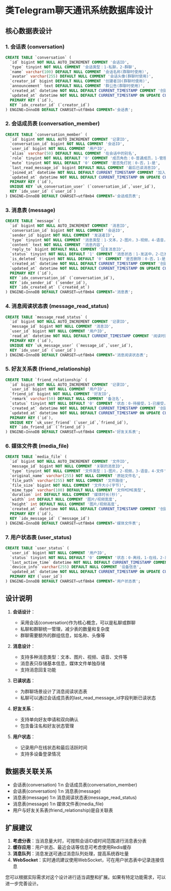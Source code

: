 # 类Telegram聊天通讯系统数据库设计

## 核心数据表设计

### 1. 会话表 (conversation)
```sql
CREATE TABLE `conversation` (
  `id` bigint NOT NULL AUTO_INCREMENT COMMENT '会话ID',
  `type` tinyint NOT NULL COMMENT '会话类型：1-私聊，2-群聊',
  `name` varchar(100) DEFAULT NULL COMMENT '会话名称(群聊时使用)',
  `avatar` varchar(255) DEFAULT NULL COMMENT '会话头像(群聊时使用)',
  `creator_id` bigint DEFAULT NULL COMMENT '创建者ID(群聊时使用)',
  `announcement` text DEFAULT NULL COMMENT '群公告(群聊时使用)',
  `created_at` datetime NOT NULL DEFAULT CURRENT_TIMESTAMP COMMENT '创建时间',
  `updated_at` datetime NOT NULL DEFAULT CURRENT_TIMESTAMP ON UPDATE CURRENT_TIMESTAMP COMMENT '更新时间',
  PRIMARY KEY (`id`),
  KEY `idx_creator_id` (`creator_id`)
) ENGINE=InnoDB DEFAULT CHARSET=utf8mb4 COMMENT='会话表';
```

### 2. 会话成员表 (conversation_member)
```sql
CREATE TABLE `conversation_member` (
  `id` bigint NOT NULL AUTO_INCREMENT COMMENT '记录ID',
  `conversation_id` bigint NOT NULL COMMENT '会话ID',
  `user_id` bigint NOT NULL COMMENT '用户ID',
  `alias` varchar(50) DEFAULT NULL COMMENT '在会话中的别名',
  `role` tinyint NOT NULL DEFAULT '0' COMMENT '成员角色：0-普通成员，1-管理员，2-群主',
  `mute` tinyint NOT NULL DEFAULT '0' COMMENT '是否免打扰：0-否，1-是',
  `last_read_message_id` bigint DEFAULT NULL COMMENT '最后已读消息ID',
  `joined_at` datetime NOT NULL DEFAULT CURRENT_TIMESTAMP COMMENT '加入时间',
  `updated_at` datetime NOT NULL DEFAULT CURRENT_TIMESTAMP ON UPDATE CURRENT_TIMESTAMP COMMENT '更新时间',
  PRIMARY KEY (`id`),
  UNIQUE KEY `uk_conversation_user` (`conversation_id`,`user_id`),
  KEY `idx_user_id` (`user_id`)
) ENGINE=InnoDB DEFAULT CHARSET=utf8mb4 COMMENT='会话成员表';
```

### 3. 消息表 (message)
```sql
CREATE TABLE `message` (
  `id` bigint NOT NULL AUTO_INCREMENT COMMENT '消息ID',
  `conversation_id` bigint NOT NULL COMMENT '会话ID',
  `sender_id` bigint NOT NULL COMMENT '发送者ID',
  `type` tinyint NOT NULL COMMENT '消息类型：1-文本，2-图片，3-视频，4-语音，5-文件，6-位置，7-系统消息',
  `content` text NOT NULL COMMENT '消息内容',
  `reply_to` bigint DEFAULT NULL COMMENT '回复消息ID',
  `status` tinyint NOT NULL DEFAULT '1' COMMENT '消息状态：1-发送中，2-已发送，3-发送失败',
  `is_deleted` tinyint NOT NULL DEFAULT '0' COMMENT '是否删除：0-否，1-是',
  `created_at` datetime NOT NULL DEFAULT CURRENT_TIMESTAMP COMMENT '创建时间',
  `updated_at` datetime NOT NULL DEFAULT CURRENT_TIMESTAMP ON UPDATE CURRENT_TIMESTAMP COMMENT '更新时间',
  PRIMARY KEY (`id`),
  KEY `idx_conversation_id` (`conversation_id`),
  KEY `idx_sender_id` (`sender_id`),
  KEY `idx_created_at` (`created_at`)
) ENGINE=InnoDB DEFAULT CHARSET=utf8mb4 COMMENT='消息表';
```

### 4. 消息阅读状态表 (message_read_status)
```sql
CREATE TABLE `message_read_status` (
  `id` bigint NOT NULL AUTO_INCREMENT COMMENT '记录ID',
  `message_id` bigint NOT NULL COMMENT '消息ID',
  `user_id` bigint NOT NULL COMMENT '用户ID',
  `read_at` datetime NOT NULL DEFAULT CURRENT_TIMESTAMP COMMENT '阅读时间',
  PRIMARY KEY (`id`),
  UNIQUE KEY `uk_message_user` (`message_id`,`user_id`),
  KEY `idx_user_id` (`user_id`)
) ENGINE=InnoDB DEFAULT CHARSET=utf8mb4 COMMENT='消息阅读状态表';
```

### 5. 好友关系表 (friend_relationship)
```sql
CREATE TABLE `friend_relationship` (
  `id` bigint NOT NULL AUTO_INCREMENT COMMENT '记录ID',
  `user_id` bigint NOT NULL COMMENT '用户ID',
  `friend_id` bigint NOT NULL COMMENT '好友ID',
  `remark` varchar(50) DEFAULT NULL COMMENT '备注名',
  `status` tinyint NOT NULL DEFAULT '0' COMMENT '状态：0-待接受，1-已接受，2-已拒绝，3-已屏蔽',
  `created_at` datetime NOT NULL DEFAULT CURRENT_TIMESTAMP COMMENT '创建时间',
  `updated_at` datetime NOT NULL DEFAULT CURRENT_TIMESTAMP ON UPDATE CURRENT_TIMESTAMP COMMENT '更新时间',
  PRIMARY KEY (`id`),
  UNIQUE KEY `uk_user_friend` (`user_id`,`friend_id`),
  KEY `idx_friend_id` (`friend_id`)
) ENGINE=InnoDB DEFAULT CHARSET=utf8mb4 COMMENT='好友关系表';
```

### 6. 媒体文件表 (media_file)
```sql
CREATE TABLE `media_file` (
  `id` bigint NOT NULL AUTO_INCREMENT COMMENT '文件ID',
  `message_id` bigint NOT NULL COMMENT '关联的消息ID',
  `type` tinyint NOT NULL COMMENT '文件类型：1-图片，2-视频，3-语音，4-文件',
  `original_name` varchar(255) NOT NULL COMMENT '原始文件名',
  `file_path` varchar(255) NOT NULL COMMENT '文件路径',
  `file_size` bigint NOT NULL COMMENT '文件大小(字节)',
  `mime_type` varchar(100) DEFAULT NULL COMMENT '文件MIME类型',
  `duration` int DEFAULT NULL COMMENT '媒体时长(秒)',
  `width` int DEFAULT NULL COMMENT '图片/视频宽度',
  `height` int DEFAULT NULL COMMENT '图片/视频高度',
  `created_at` datetime NOT NULL DEFAULT CURRENT_TIMESTAMP COMMENT '创建时间',
  PRIMARY KEY (`id`),
  KEY `idx_message_id` (`message_id`)
) ENGINE=InnoDB DEFAULT CHARSET=utf8mb4 COMMENT='媒体文件表';
```

### 7. 用户状态表 (user_status)
```sql
CREATE TABLE `user_status` (
  `user_id` bigint NOT NULL COMMENT '用户ID',
  `status` tinyint NOT NULL DEFAULT '0' COMMENT '状态：0-离线，1-在线，2-离开',
  `last_active_time` datetime NOT NULL DEFAULT CURRENT_TIMESTAMP COMMENT '最后活跃时间',
  `device_info` varchar(255) DEFAULT NULL COMMENT '设备信息',
  `updated_at` datetime NOT NULL DEFAULT CURRENT_TIMESTAMP ON UPDATE CURRENT_TIMESTAMP COMMENT '更新时间',
  PRIMARY KEY (`user_id`)
) ENGINE=InnoDB DEFAULT CHARSET=utf8mb4 COMMENT='用户状态表';
```

## 设计说明

1. **会话设计**：
   - 采用会话(conversation)作为核心概念，可以是私聊或群聊
   - 私聊和群聊统一管理，减少表的数量和复杂度
   - 群聊需要额外的群组信息，如名称、头像等

2. **消息设计**：
   - 支持多种消息类型：文本、图片、视频、语音、文件等
   - 消息表只存储基本信息，媒体文件单独存储
   - 支持消息回复功能

3. **已读状态**：
   - 为群聊场景设计了消息阅读状态表
   - 私聊可以通过会话成员表的last_read_message_id字段判断已读状态

4. **好友关系**：
   - 支持单向好友申请和双向确认
   - 包含备注名和好友状态管理

5. **用户状态**：
   - 记录用户在线状态和最后活跃时间
   - 支持多设备登录情况

## 数据表关联关系

- 会话表(conversation) 1:n 会话成员表(conversation_member)
- 会话表(conversation) 1:n 消息表(message)
- 消息表(message) 1:n 消息阅读状态表(message_read_status)
- 消息表(message) 1:n 媒体文件表(media_file)
- 用户与好友关系表(friend_relationship)是自关联表

## 扩展建议

1. **考虑分表**：当消息量大时，可按照会话ID或时间范围进行消息表分表
2. **缓存应用**：用户状态、最近会话等信息可考虑使用Redis缓存
3. **消息队列**：消息发送可通过消息队列处理，提高系统吞吐量
4. **WebSocket**：实时通讯建议使用WebSocket，可在用户状态表中记录连接信息

您可以根据实际需求对这个设计进行适当调整和扩展。如果有特定功能需求，可以进一步完善设计。